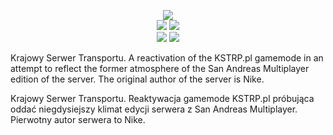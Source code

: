 <p align="center">
  <img src="https://i.imgur.com/VzLmnR9.png"></br>
  <img src="https://img.shields.io/badge/Wydanie-v0.1a-blue.svg">
  <img src="https://img.shields.io/badge/Autor-Pawcio-blue.svg"></br>
  <img src="https://img.shields.io/badge/Archiwum-Tak-green.svg">
  <img src="https://img.shields.io/badge/W%20realizacji-Nie-red.svg">
</p>

Krajowy Serwer Transportu. A reactivation of the KSTRP.pl gamemode in an attempt to reflect the former atmosphere of the San Andreas Multiplayer edition of the server. The original author of the server is Nike.

Krajowy Serwer Transportu. Reaktywacja gamemode KSTRP.pl próbująca oddać niegdysiejszy klimat edycji serwera z San Andreas Multiplayer. Pierwotny autor serwera to Nike.
